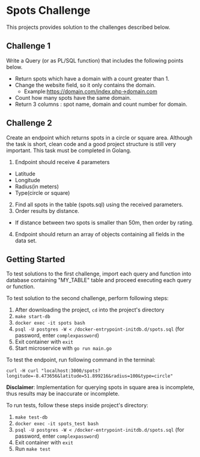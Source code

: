 # Spots Challenge

This projects provides solution to the challenges described below.

## Challenge 1

Write a Query (or as PL/SQL function) that includes the following points below.

- Return spots which have a domain with a count greater than 1.
- Change the website field, so it only contains the domain.
  - Example:https://domain.com/index.php→domain.com
- Count how many spots have the same domain.
- Return 3 columns : spot name, domain and count number for domain.

## Challenge 2

Create an endpoint which returns spots in a circle or square area.
Although the task is short, clean code and a good project structure is still very important. This task must be completed in Golang.

1. Endpoint should receive 4 parameters
  - Latitude
  - Longitude
  - Radius(in meters)
  - Type(circle or square)
2. Find all spots in the table (spots.sql) using the received parameters.
3. Order results by distance.
  - If distance between two spots is smaller than 50m, then order by rating.
4. Endpoint should return an array of objects containing all fields in the data set.

## Getting Started

To test solutions to the first challenge, import each query and function into database containing "MY_TABLE" table 
and proceed executing each query or function.

To test solution to the second challenge, perform following steps:

1. After downloading the project, `cd` into the project's directory
2. `make start-db`
3. `docker exec -it spots bash`
4. `psql -U postgres -W < /docker-entrypoint-initdb.d/spots.sql` (for password, enter `complexpassword`)
5. Exit container with `exit`
6. Start microservice with `go run main.go`

To test the endpoint, run following command in the terminal:
```
curl -H curl "localhost:3000/spots?longitude=-8.473656&latitude=51.899216&radius=100&type=circle"
```
**Disclaimer**: Implementation for querying spots in square area is incomplete, thus results may be inaccurate or incomplete. 

To run tests, follow these steps inside project's directory:

1. `make test-db`
2. `docker exec -it spots_test bash`
3. `psql -U postgres -W < /docker-entrypoint-initdb.d/spots.sql` (for password, enter `complexpassword`)
4. Exit container with `exit`
5. Run `make test`